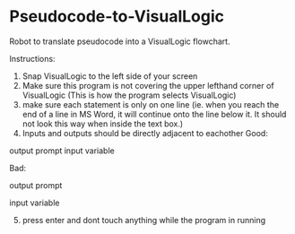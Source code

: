 # Pseudocode-to-VisualLogic
Robot to translate pseudocode into a VisualLogic flowchart.

Instructions:

1. Snap VisualLogic to the left side of your screen
2. Make sure this program is not covering the upper lefthand corner of VisualLogic (This is how the program selects VisualLogic)
3. make sure each statement is only on one line (ie. when you reach the end of a line in MS Word, it will continue onto the line below it. It should not look this way when inside the text box.)
4. Inputs and outputs should be directly adjacent to eachother
  Good:

  output prompt
  input variable

  Bad:
  
  output prompt
  
  input variable
  
5.  press enter and dont touch anything while the program in running
